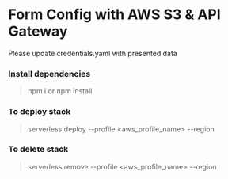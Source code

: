 # Form Config with AWS S3 & API Gateway
    
Please update credentials.yaml with presented data

### Install dependencies

> npm i or npm install

### To deploy stack

> serverless deploy --profile <aws_profile_name> --region <aws-region>

### To delete stack 

> serverless remove --profile <aws_profile_name> --region <aws-region>